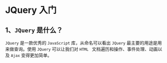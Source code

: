 # JQuery 入门

## 1、`JQuery` 是什么？

`JQuery` 是一款优秀的 `JavaScript` 库，从命名可以看出 `JQuery` 最主要的用途是用来做查询。使用 `JQuery` 可以让我们对 `HTML ` 文档遍历和操作、事件处理、动画以及 `Ajax` 变得更加简单。

















